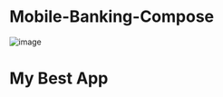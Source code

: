 # Mobile-Banking-Compose

![image](https://github.com/professorDeveloper/Mobile-Banking-Compose/assets/108933534/15aa9933-687a-4ef1-80dc-ebe113ceec98)

# My Best App

